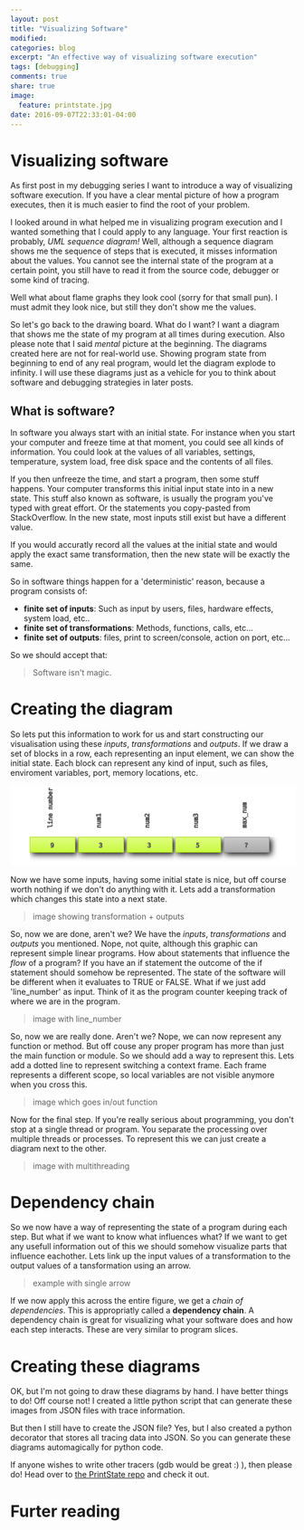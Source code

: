 ```yaml
---
layout: post
title: "Visualizing Software"
modified:
categories: blog
excerpt: "An effective way of visualizing software execution"
tags: [debugging]
comments: true
share: true
image:
  feature: printstate.jpg
date: 2016-09-07T22:33:01-04:00
---
```


# Visualizing software

As first post in my debugging series I want to introduce a way of visualizing software execution.
If you have a clear mental picture of how a program executes, then it is much easier to find the root of your problem.

I looked around in what helped me in visualizing program execution and I wanted something that I could
apply to any language. Your first reaction is probably, _UML sequence diagram!_
Well, although a sequence diagram shows me the sequence of steps that is executed, it misses information about the values.
You cannot see the internal state of the program at a certain point, you still have to read it from the source code, debugger or some kind of tracing.

Well what about flame graphs they look cool (sorry for that small pun).
I must admit they look nice, but still they don't show me the values.

So let's go back to the drawing board.
What do I want? I want a diagram that shows me the state of my program at all times during execution.
Also please note that I said _mental_ picture at the beginning.
The diagrams created here are not for real-world use.
Showing program state from beginning to end of any real program, would let the diagram explode to infinity.
I will use these diagrams just as a vehicle for you to think about software and debugging strategies in later posts.

## What is software? #

In software you always start with an initial state.
For instance when you start your computer and freeze time at that moment, you could see all kinds of information.
You could look at the values of all variables, settings, temperature, system load, free disk space and the contents of all files.

If you then unfreeze the time, and start a program, then some stuff happens.
Your computer transforms this initial input state into in a new state.
This stuff also known as software, is usually the program you've typed with great effort.
Or the statements you copy-pasted from StackOverflow.
In the new state, most inputs still exist but have a different value.

If you would accuratly record all the values at the initial state and would apply the exact same transformation, then the new state will be exactly the same.

So in software things happen for a 'deterministic' reason, because a program consists of:
* __finite set of inputs__: Such as input by users, files, hardware effects, system load, etc..
* __finite set of transformations__: Methods, functions, calls, etc...
* __finite set of outputs__: files, print to screen/console, action on port, etc...

So we should accept that:

> Software isn't magic.

# Creating the diagram

So lets put this information to work for us and start constructing our visualisation using these _inputs_, _transformations_ and _outputs_.
If we draw a set of blocks in a row, each representing an input element, we can show the initial state.
Each block can represent any kind of input, such as files, enviroment variables, port, memory locations, etc.

![row of inputs representing initial state](images/visualizing-software/inputs_only.svg)

Now we have some inputs, having some initial state is nice, but off course worth nothing if we don't do anything with it.
Lets add a transformation which changes this state into a next state.

> image showing transformation + outputs

So, now we are done, aren't we? We have the _inputs_, _transformations_ and _outputs_ you mentioned.
Nope, not quite, although this graphic can represent simple linear programs.
How about statements that influence the _flow_ of a program?
If you have an if statement the outcome of the if statement should somehow be represented.
The state of the software will be different when it evaluates to TRUE or FALSE.
What if we just add 'line_number' as input.
Think of it as the program counter keeping track of where we are in the program.

> image with line_number

So, now we are really done. Aren't we? Nope, we can now represent any function or method.
But off couse any proper program has more than just the main function or module.
So we should add a way to represent this.
Lets add a dotted line to represent switching a context frame.
Each frame represents a different scope, so local variables are not visible anymore when you cross this.

> image which goes in/out function

Now for the final step. If you're really serious about programming, you don't stop at a single thread or program.
You separate the processing over multiple threads or processes.
To represent this we can just create a diagram next to the other.

> image with multithreading

# Dependency chain

So we now have a way of representing the state of a program during each step.
But what if we want to know what influences what?
If we want to get any usefull information out of this we should somehow visualize parts that influence eachother.
Lets link up the input values of a transformation to the output values of a tansformation using an arrow.

> example with single arrow

If we now apply this across the entire figure, we get a _chain of dependencies_.
This is appropriatly called a __dependency chain__.
A dependency chain is great for visualizing what your software does and how each step interacts.
These are very similar to program slices. 

# Creating these diagrams

OK, but I'm not going to draw these diagrams by hand. I have better things to do!
Off course not! I created a little python script that can generate these images from JSON files with trace information.

But then I still have to create the JSON file?
Yes, but I also created a python decorator that stores all tracing data into JSON.
So you can generate these diagrams automagically for python code.

If anyone wishes to write other tracers (gdb would be great :) ), then please do!
Head over to [the PrintState repo](https://www.github.com/spoorcc/PrintState) and check it out.



# Furter reading

